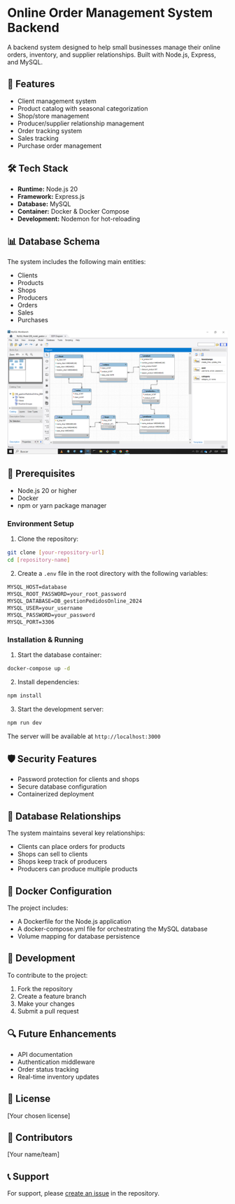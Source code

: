 # Online Order Management System Backend

A backend system designed to help small businesses manage their online orders, inventory, and supplier relationships. Built with Node.js, Express, and MySQL.

## 🌟 Features

- Client management system
- Product catalog with seasonal categorization
- Shop/store management
- Producer/supplier relationship management
- Order tracking system
- Sales tracking
- Purchase order management

## 🛠️ Tech Stack

- **Runtime:** Node.js 20
- **Framework:** Express.js
- **Database:** MySQL
- **Container:** Docker & Docker Compose
- **Development:** Nodemon for hot-reloading

## 📊 Database Schema

The system includes the following main entities:
- Clients
- Products
- Shops
- Producers
- Orders
- Sales
- Purchases

![alt text](db/mysql_model/image.png)

## 🚀 Prerequisites

- Node.js 20 or higher
- Docker 
- npm or yarn package manager

### Environment Setup

1. Clone the repository:
```bash
git clone [your-repository-url]
cd [repository-name]
```

2. Create a `.env` file in the root directory with the following variables:
```env
MYSQL_HOST=database
MYSQL_ROOT_PASSWORD=your_root_password
MYSQL_DATABASE=DB_gestionPedidosOnline_2024
MYSQL_USER=your_username
MYSQL_PASSWORD=your_password
MYSQL_PORT=3306
```

### Installation & Running

1. Start the database container:
```bash
docker-compose up -d
```

2. Install dependencies:
```bash
npm install
```

3. Start the development server:
```bash
npm run dev
```

The server will be available at `http://localhost:3000`

## 🛡️ Security Features

- Password protection for clients and shops
- Secure database configuration
- Containerized deployment

## 🔄 Database Relationships

The system maintains several key relationships:
- Clients can place orders for products
- Shops can sell to clients
- Shops keep track of producers
- Producers can produce multiple products

## 🐳 Docker Configuration

The project includes:
- A Dockerfile for the Node.js application
- A docker-compose.yml file for orchestrating the MySQL database
- Volume mapping for database persistence

## 📝 Development

To contribute to the project:

1. Fork the repository
2. Create a feature branch
3. Make your changes
4. Submit a pull request

## 🔍 Future Enhancements

- API documentation
- Authentication middleware
- Order status tracking
- Real-time inventory updates

## 📄 License

[Your chosen license]

## 👥 Contributors

[Your name/team]

## 📞 Support

For support, please [create an issue](your-repository-issues-url) in the repository.
